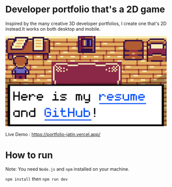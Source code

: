 # Developer portfolio that's a 2D game

Inspired by the many creative 3D developer portfolios, I create one that's 2D instead.It works on both desktop
and mobile.

![A screenshot of the project](./ssofwebsite.png)

Live Demo : https://portfolio-jatin.vercel.app/



# How to run

Note: You need `Node.js` and `npm` installed on your machine.

`npm install` then `npm run dev`

